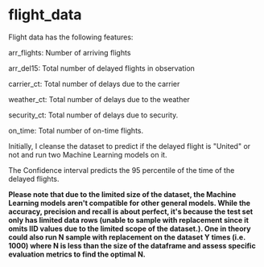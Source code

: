 # flight_data

Flight data has the following features:

  arr_flights: Number of arriving flights

  arr_del15: Total number of delayed flights in observation

  carrier_ct: Total number of delays due to the carrier

  weather_ct: Total number of delays due to the weather

  security_ct: Total number of delays due to security. 

  on_time: Total number of on-time flights. 

Initially, I cleanse the dataset to predict if the delayed flight is "United" or not and run two Machine Learning models on it. 

The Confidence interval predicts the 95 percentile of the time of the delayed flights. 


**Please note that due to the limited size of the dataset, the Machine Learning models aren't compatible for other general models. While the accuracy, precision and recall is about perfect, it's because the test set only has limited data rows (unable to sample with replacement since it omits IID values due to the limited scope of the dataset.). One in theory could also run N sample with replacement on the dataset Y times (i.e. 1000) where N is less than the size of the dataframe and assess specific evaluation metrics to find the optimal N.**
